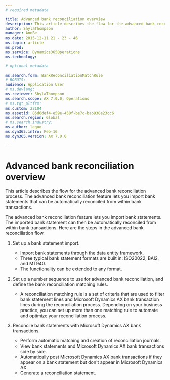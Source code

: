```yaml
---
# required metadata

title: Advanced bank reconciliation overview
description: This article describes the flow for the advanced bank reconciliation process. The advanced bank reconciliation feature lets you import bank statements that can be automatically reconciled from within bank transactions.
author: ShylaThompson
manager: AnnBe
ms.date: 2015-12-11 21 - 23 - 46
ms.topic: article
ms.prod: 
ms.service: Dynamics365Operations
ms.technology: 

# optional metadata

ms.search.form: BankReconciliationMatchRule
# ROBOTS: 
audience: Application User
# ms.devlang: 
ms.reviewer: ShylaThompson
ms.search.scope: AX 7.0.0, Operations
# ms.tgt_pltfrm: 
ms.custom: 22104
ms.assetid: 85d6def4-e59e-458f-be7c-bab938e23cc6
ms.search.region: Global
# ms.search.industry: 
ms.author: leguo
ms.dyn365.intro: Feb-16
ms.dyn365.version: AX 7.0.0

---
```


# Advanced bank reconciliation overview

This article describes the flow for the advanced bank reconciliation process. The advanced bank reconciliation feature lets you import bank statements that can be automatically reconciled from within bank transactions.

The advanced bank reconciliation feature lets you import bank statements. The imported bank statement can then be automatically reconciled from within bank transactions. Here are the steps in the advanced bank reconciliation flow.

1.  Set up a bank statement import.
    -   Import bank statements through the data entity framework.
    -   Three typical bank statement formats are built in: ISO20022, BAI2, and MT940.
    -   The functionality can be extended to any format.

2.  Set up a number sequence to use for advanced bank reconciliation, and define the bank reconciliation matching rules.
    -   A reconciliation matching rule is a set of criteria that are used to filter bank statement lines and Microsoft Dynamics AX bank transaction lines during the reconciliation process. Depending on your business practice, you can set up more than one matching rule to automate and optimize your reconciliation process.

3.  Reconcile bank statements with Microsoft Dynamics AX bank transactions.
    -   Perform automatic matching and creation of reconciliation journals.
    -   View bank statements and Microsoft Dynamics AX bank transactions side by side.
    -   Automatically post Microsoft Dynamics AX bank transactions if they appear on a bank statement but don't appear in Microsoft Dynamics AX.
    -   Generate a reconciliation statement.



